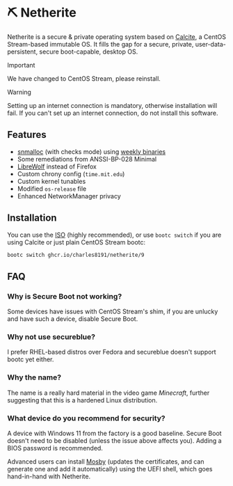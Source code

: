 # :pick: Netherite

Netherite is a secure & private operating system based on [Calcite](https://github.com/charles8191/calcite), a CentOS Stream-based immutable OS. It fills the gap for a secure, private, user-data-persistent, secure boot-capable, desktop OS.

> [!IMPORTANT]
> We have changed to CentOS Stream, please reinstall.

> [!WARNING]
> Setting up an internet connection is mandatory, otherwise installation will fail. If you can't set up an internet connection, do not install this software.

## Features

- [snmalloc](https://github.com/microsoft/snmalloc) (with checks mode) using [weekly binaries](https://github.com/charles8191/snmalloc-checks)
- Some remediations from ANSSI-BP-028 Minimal
- [LibreWolf](https://librewolf.net/) instead of Firefox
- Custom chrony config (`time.mit.edu`)
- Custom kernel tunables
- Modified `os-release` file
- Enhanced NetworkManager privacy

## Installation

You can use the [ISO](https://github.com/charles8191/netherite/releases/latest/download/9.iso) (highly recommended), or use `bootc switch` if you are using Calcite or just plain CentOS Stream bootc:

```bash
bootc switch ghcr.io/charles8191/netherite/9
```

## FAQ

### Why is Secure Boot not working?

Some devices have issues with CentOS Stream's shim, if you are unlucky and have such a device, disable Secure Boot.

### Why not use secureblue?

I prefer RHEL-based distros over Fedora and secureblue doesn't support bootc yet either.

### Why the name?

The name is a really hard material in the video game _Minecraft_, further suggesting that this is a hardened Linux distribution.

### What device do you recommend for security?

A device with Windows 11 from the factory is a good baseline. Secure Boot doesn't need to be disabled (unless the issue above affects you). Adding a BIOS password is recommended.

Advanced users can install [Mosby](https://github.com/pbatard/Mosby) (updates the certificates, and can generate one and add it automatically) using the UEFI shell, which goes hand-in-hand with Netherite.
